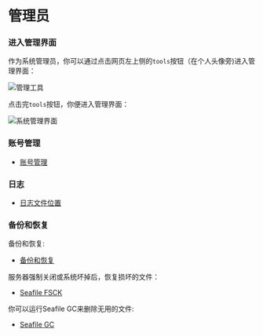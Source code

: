 # 管理员

### 进入管理界面

作为系统管理员，你可以通过点击网页左上侧的`tools`按钮（在个人头像旁)进入管理界面：

![管理工具](../images/tools-button.png)

点击完`tools`按钮，你便进入管理界面：

![系统管理界面](../images/system-admin.png)

### 账号管理

* [账号管理](account.md)

### 日志

* [日志文件位置](logs.md)

### 备份和恢复

备份和恢复:

* [备份和恢复](backup_recovery.md)

服务器强制关闭或系统坏掉后，恢复损坏的文件：

* [Seafile FSCK](seafile_fsck.md)

你可以运行Seafile GC来删除无用的文件:

* [Seafile GC](seafile_gc.md)
